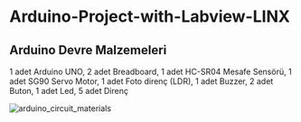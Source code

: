 # Arduino-Project-with-Labview-LINX

## Arduino Devre Malzemeleri

1 adet Arduino UNO​, 2 adet Breadboard​, 1 adet HC-SR04 Mesafe Sensörü​, 1 adet SG90 Servo Motor​, 1 adet Foto direnç (LDR)​, 1 adet Buzzer​, 2 adet Buton​, 1 adet Led​, 5 adet Direnç

![arduino_circuit_materials](https://github.com/dagaca/Arduino-Project-with-Labview-LINX/assets/80363244/7f6e147a-8385-4119-b8c7-ec819120a0b9)
